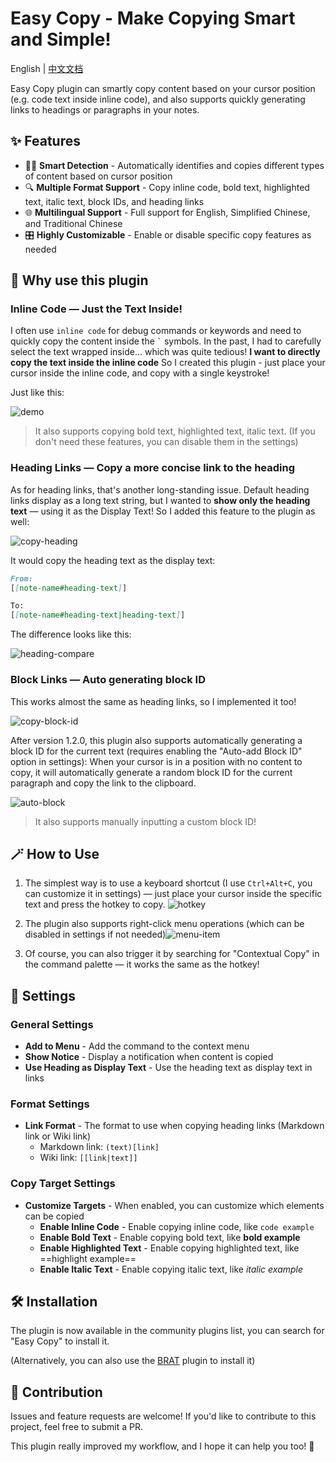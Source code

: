 # Easy Copy - Make Copying Smart and Simple!

English | [中文文档](./README-zh.md)

Easy Copy plugin can smartly copy content based on your cursor position (e.g. code text inside inline code), and also supports quickly generating links to headings or paragraphs in your notes.

## ✨ Features

- 🧙‍♂️ **Smart Detection** - Automatically identifies and copies different types of content based on cursor position
- 🔍 **Multiple Format Support** - Copy inline code, bold text, highlighted text, italic text, block IDs, and heading links
- 🌐 **Multilingual Support** - Full support for English, Simplified Chinese, and Traditional Chinese
- 🎛️ **Highly Customizable** - Enable or disable specific copy features as needed



## 🤔 Why use this plugin

### Inline Code — Just the Text Inside!
I often use `inline code` for debug commands or keywords and need to quickly copy the content inside the `` ` `` symbols.
In the past, I had to carefully select the text wrapped inside... which was quite tedious!
**I want to directly copy the text inside the inline code**
So I created this plugin - just place your cursor inside the inline code, and copy with a single keystroke!

Just like this:

![demo](assets/demo-copy.gif)

> It also supports copying bold text, highlighted text, italic text.
> (If you don't need these features, you can disable them in the settings)



### Heading Links — Copy a more concise link to the heading
As for heading links, that's another long-standing issue.
Default heading links display as a long text string, but I wanted to **show only the heading text** — using it as the Display Text!
So I added this feature to the plugin as well:

![copy-heading](assets/copy-heading.gif)

It would copy the heading text as the display text:

```md
From:
[[note-name#heading-text]]

To:
[[note-name#heading-text|heading-text]]
```

The difference looks like this:

![heading-compare](assets/heading-compare.png)

### Block Links — Auto generating block ID
This works almost the same as heading links, so I implemented it too!

![copy-block-id](assets/copy-block-id.png)

After version 1.2.0, this plugin also supports automatically generating a block ID for the current text (requires enabling the "Auto-add Block ID" option in settings):
When your cursor is in a position with no content to copy, it will automatically generate a random block ID for the current paragraph and copy the link to the clipboard.

![auto-block](assets/auto-generate-block-id.gif)

>  It also supports manually inputting a custom block ID!



## 🪄 How to Use

1. The simplest way is to use a keyboard shortcut (I use `Ctrl+Alt+C`, you can customize it in settings) — just place your cursor inside the specific text and press the hotkey to copy. ![hotkey](assets/hotkey.png)
2. The plugin also supports right-click menu operations (which can be disabled in settings if not needed)![menu-item](assets/menu-item.png)

3. Of course, you can also trigger it by searching for "Contextual Copy" in the command palette — it works the same as the hotkey!



## 🔧 Settings

### General Settings

- **Add to Menu** - Add the command to the context menu
- **Show Notice** - Display a notification when content is copied
- **Use Heading as Display Text** - Use the heading text as display text in links

### Format Settings

- **Link Format** - The format to use when copying heading links (Markdown link or Wiki link)
  - Markdown link: `(text)[link]`
  - Wiki link: `[[link|text]]`


### Copy Target Settings

- **Customize Targets** - When enabled, you can customize which elements can be copied
  - **Enable Inline Code** - Enable copying inline code, like `code example`
  - **Enable Bold Text** - Enable copying bold text, like **bold example**
  - **Enable Highlighted Text** - Enable copying highlighted text, like ==highlight example==
  - **Enable Italic Text** - Enable copying italic text, like *italic example*



## 🛠️ Installation

The plugin is now available in the community plugins list, you can search for "Easy Copy" to install it.

(Alternatively, you can also use the [BRAT](https://github.com/TfTHacker/obsidian42-brat) plugin to install it)


## 🤝 Contribution

Issues and feature requests are welcome! If you'd like to contribute to this project, feel free to submit a PR.

This plugin really improved my workflow, and I hope it can help you too! 🌟
